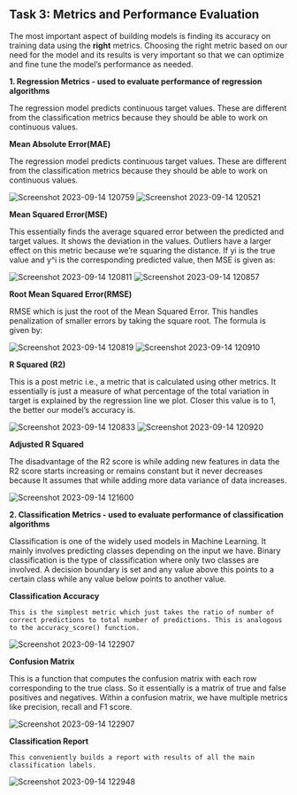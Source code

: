 ## Task 3: Metrics and Performance Evaluation

The most important aspect of building models is finding its accuracy on training data using the **right** metrics. Choosing the right metric based on our need for the model and its results is very important so that we can optimize and fine tune the model’s performance as needed. 

**1. Regression Metrics - used to evaluate performance of regression algorithms**

  The regression model predicts continuous target values. These are different from the classification metrics because they should be able to work on continuous values.

**Mean Absolute Error(MAE)**

  The regression model predicts continuous target values. These are different from the classification metrics because they should be able to work on continuous values.

![Screenshot 2023-09-14 120759](https://github.com/vidhathri30/L1Report/assets/101579638/44fba74d-77eb-494c-a6ea-1c7d5f56877c)
![Screenshot 2023-09-14 120521](https://github.com/vidhathri30/L1Report/assets/101579638/519747c1-4621-4d03-9260-c98a2c276da3)



**Mean Squared Error(MSE)**

This essentially finds the average squared error between the predicted and target values. It shows the deviation in the values. Outliers have a larger effect on this metric because we’re squaring the distance. If yi is the true value and y^i is the corresponding predicted value, then MSE is given as:


![Screenshot 2023-09-14 120811](https://github.com/vidhathri30/L1Report/assets/101579638/f225342a-40c2-4c9b-8797-3f83996d2718)
![Screenshot 2023-09-14 120857](https://github.com/vidhathri30/L1Report/assets/101579638/b90d967a-3cbd-4d6e-b370-37baa88ef879)

**Root Mean Squared Error(RMSE)**

 RMSE which is just the root of the Mean Squared Error. This handles penalization of smaller errors by taking the square root. The formula is given by:

![Screenshot 2023-09-14 120819](https://github.com/vidhathri30/L1Report/assets/101579638/2d83a132-772a-482b-9b5d-638a0eec20a3)
![Screenshot 2023-09-14 120910](https://github.com/vidhathri30/L1Report/assets/101579638/58b699f0-837f-4dc5-aadb-c73267c39a11)

**R Squared (R2)**

This is a post metric i.e., a metric that is calculated using other metrics. It essentially is just a measure of what percentage of the total variation in target is explained by the regression line we plot. Closer this value is to 1, the better our model’s accuracy is.

![Screenshot 2023-09-14 120833](https://github.com/vidhathri30/L1Report/assets/101579638/cd122b9d-797b-4c43-b82b-5d10e1b2092f)
![Screenshot 2023-09-14 120920](https://github.com/vidhathri30/L1Report/assets/101579638/9d712162-914f-407b-b5b0-55ee1a64bdb4)


**Adjusted R Squared**

The disadvantage of the R2 score is while adding new features in data the R2 score starts increasing or remains constant but it never decreases because It assumes that while adding more data variance of data increases.

![Screenshot 2023-09-14 121600](https://github.com/vidhathri30/L1Report/assets/101579638/5424a3ae-2d1b-467f-9dc4-9437e4c5540f)


**2. Classification Metrics - used to evaluate performance of classification algorithms**

 Classification is one of the widely used models in Machine Learning. It mainly involves predicting classes depending on the input we have. Binary classification is the type of classification where only two classes are involved. A decision boundary is set and any value above this points to a certain class while any value below points to another value. 

 **Classification Accuracy**
 
    This is the simplest metric which just takes the ratio of number of correct predictions to total number of predictions. This is analogous to the accuracy_score() function.
    
  
![Screenshot 2023-09-14 122907](https://github.com/vidhathri30/L1Report/assets/101579638/715bfd94-05cd-4368-a462-3c8c760b49c0)
   


 **Confusion Matrix**
 
  This is a function that computes the confusion matrix with each row corresponding to the true class. So it essentially is a matrix of true and false positives and negatives. Within a confusion matrix, we have multiple metrics like precision, recall and F1 score.

![Screenshot 2023-09-14 122907](https://github.com/vidhathri30/L1Report/assets/101579638/e6e5d8a6-6aeb-4c35-bab5-261def1d1393)

  **Classification Report**
  
    This conveniently builds a report with results of all the main classification labels.



![Screenshot 2023-09-14 122948](https://github.com/vidhathri30/L1Report/assets/101579638/ac9e1240-6f6d-450d-b21c-be457c52d9da)























